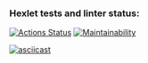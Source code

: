 ### Hexlet tests and linter status:

[![Actions Status](https://github.com/Kos1la/backend-project-46/actions/workflows/hexlet-check.yml/badge.svg)](https://github.com/Kos1la/backend-project-46/actions)
[![Maintainability](https://api.codeclimate.com/v1/badges/108244df960d0abe7e8a/maintainability)](https://codeclimate.com/github/Kos1la/backend-project-46/maintainability)

[![asciicast](https://asciinema.org/a/mvncRpacSFOBGD7mM7790XnAN.svg)](https://asciinema.org/a/mvncRpacSFOBGD7mM7790XnAN)
